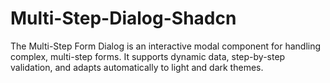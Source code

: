 # Multi-Step-Dialog-Shadcn
The Multi-Step Form Dialog is an interactive modal component for handling complex, multi-step forms. It supports dynamic data, step-by-step validation, and adapts automatically to light and dark themes.
